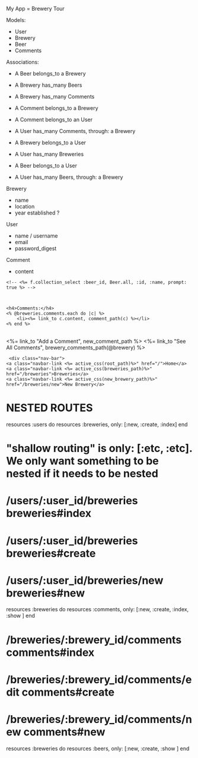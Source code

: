 My App = Brewery Tour

Models: 
-  User 
-  Brewery
-  Beer 
-  Comments 

Associations: 
-  A Beer belongs_to a Brewery
-  A Brewery has_many Beers

-  A Brewery has_many Comments
-  A Comment belongs_to a Brewery


-  A Comment belongs_to an User
-  A User has_many Comments, through: a Brewery


-  A Brewery belongs_to a User
-  A User has_many Breweries

-  A Beer belongs_to a User
-  A User has_many Beers, through: a Brewery

 Brewery
 - name
 - location 
 - year established ?


 User
 - name / username
 - email
 - password_digest


 Comment
 - content





 <!-- f.label :beer_id -->
    <!-- <%= f.collection_select :beer_id, Beer.all, :id, :name, prompt: true %> -->



    <h4>Comments:</h4>
    <% @breweries.comments.each do |c| %>
        <li><%= link_to c.content, comment_path(c) %></li>
    <% end %>
<br>
    <%= link_to "Add a Comment", new_comment_path %>
    <%= link_to "See All Comments", brewery_comments_path(@brewery) %>





     <div class="nav-bar">
    <a class="navbar-link <%= active_css(root_path)%>" href="/">Home</a>
    <a class="navbar-link <%= active_css(breweries_path)%>" href="/breweries">Breweries</a>
    <a class="navbar-link <%= active_css(new_brewery_path)%>" href="/breweries/new">New Brewery</a>
  </div>



  # NESTED ROUTES 
  resources :users do 
    resources :breweries, only: [:new, :create, :index]
  end
  
  # "shallow routing" is only: [:etc, :etc]. We only want something to be nested if it needs to be nested
  
  # /users/:user_id/breweries                                                               breweries#index
  # /users/:user_id/breweries                                                              breweries#create
  # /users/:user_id/breweries/new                                                           breweries#new




  resources :breweries do 
    resources :comments, only: [:new, :create, :index, :show ]
  end

  # /breweries/:brewery_id/comments                                                       comments#index
  # /breweries/:brewery_id/comments/edit                                                       comments#create
  # /breweries/:brewery_id/comments/new                                                     comments#new

  resources :breweries do 
    resources :beers, only: [:new, :create, :show ]
  end